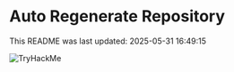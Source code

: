 # Auto Regenerate Repository

This README was last updated: 2025-05-31 16:49:15

 ![TryHackMe](https://tryhackme.com/badge/533634)